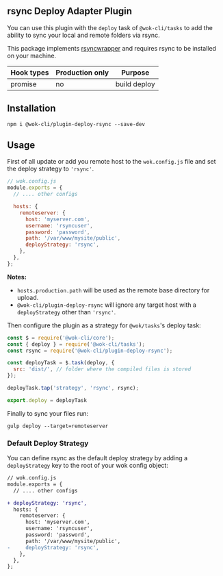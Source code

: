 ## rsync Deploy Adapter Plugin

You can use this plugin with the `deploy` task of `@wok-cli/tasks` to add the ability to sync your local and remote folders via rsync.

This package implements [rsyncwrapper](https://www.npmjs.com/package/rsyncwrapper) and requires rsync to be installed on your machine.

| Hook types | Production only | Purpose      |
| ---------- | --------------- | ------------ |
| promise    | no              | build deploy |

## Installation

```
npm i @wok-cli/plugin-deploy-rsync --save-dev
```

## Usage

First of all update or add you remote host to the `wok.config.js` file and set the deploy strategy to `'rsync'`.

```js
// wok.config.js
module.exports = {
  // .... other configs

  hosts: {
    remoteserver: {
      host: 'myserver.com',
      username: 'rsyncuser',
      password: 'password',
      path: '/var/www/mysite/public',
      deployStrategy: 'rsync',
    },
  },
};
```

**Notes:**

- `hosts.production.path` will be used as the remote base directory for upload.
- `@wok-cli/plugin-deploy-rsync` will ignore any target host with a `deployStrategy` other than `'rsync'`.

Then configure the plugin as a strategy for `@wok/tasks`'s deploy task:

```js
const $ = require('@wok-cli/core');
const { deploy } = require('@wok-cli/tasks');
const rsync = require('@wok-cli/plugin-deploy-rsync');

const deployTask = $.task(deploy, {
  src: 'dist/', // folder where the compiled files is stored
});

deployTask.tap('strategy', 'rsync', rsync);

export.deploy = deployTask
```

Finally to sync your files run:

```
gulp deploy --target=remoteserver
```

### Default Deploy Strategy

You can define rsync as the default deploy strategy by adding a `deployStrategy` key to the root of your wok config object:

```diff
// wok.config.js
module.exports = {
  // .... other configs

+ deployStrategy: 'rsync',
  hosts: {
    remoteserver: {
      host: 'myserver.com',
      username: 'rsyncuser',
      password: 'password',
      path: '/var/www/mysite/public',
-     deployStrategy: 'rsync',
    },
  },
};
```
